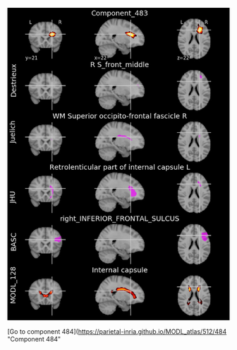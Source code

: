 


![483](preliminary/483.jpg "Component 483")

[Go to component 484](https://parietal-inria.github.io/MODL_atlas/512/484 "Component 484"